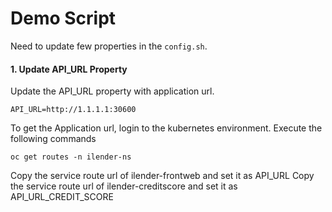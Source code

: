 # Demo Script

Need to update few properties in the `config.sh`.

#### 1. Update API_URL Property

Update the API_URL property with application url.

```
API_URL=http://1.1.1.1:30600
```

To get the Application url, login to the kubernetes environment. Execute the following commands
```
oc get routes -n ilender-ns
```
Copy the service route url of ilender-frontweb and set it as API_URL
Copy the service route url of ilender-creditscore and set it as API_URL_CREDIT_SCORE
